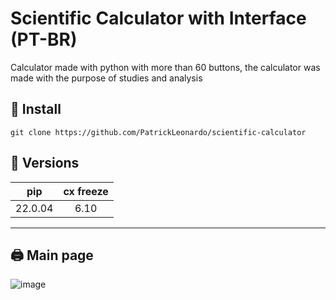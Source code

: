 # Scientific Calculator with Interface (PT-BR)

Calculator made with python
with more than 60 buttons, the calculator was made with the purpose of studies and analysis

## 💾 Install
``` git clone https://github.com/PatrickLeonardo/scientific-calculator ```

## 📨 Versions
|pip|cx freeze|
|:--:|:--:|
|22.0.04|6.10|

<hr>

## 🖨️ Main page
![image](https://user-images.githubusercontent.com/94506155/184556338-461f188d-0b65-4dc2-a8bf-88306c56798e.png)
